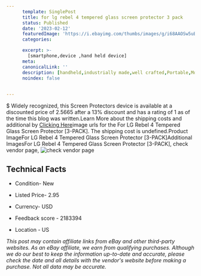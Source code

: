 ```yaml
---
      template: SinglePost
      title: for lg rebel 4 tempered glass screen protector 3 pack 
      status: Published
      date: '2023-02-12'
      featuredImage: 'https://i.ebayimg.com/thumbs/images/g/i68AAOSw5uBj4Fby/s-l225.jpg'
      categories: 

      excerpt: >-
        [smartphone,device ,hand held device]
      meta:
      canonicalLink: ''
      description: [handheld,industrially made,well crafted,Portable,Mobile,Compact,Convenient,Lightweight,Maneuverable,Man-portable,Miniature,Carriable,Hand-held,Light,Holdable,Transportable,Mobile device,Pocket-sized,On-the-go,Wireless,Cordless,Compact size,Convenient size, smartphone,device ,hand held device]
      noindex: false

        
---
```

$
    Widely recognized, this Screen Protectors device is available at a discounted price of 2.5665 after a 13% discount and has a rating of 1 as of the time this blog was written.Learn More about the shipping costs and additional by [Clicking Here](https://www.ebay.com/itm/363340583074?hash=item5498c950a2%3Ag%3Ai68AAOSw5uBj4Fby&mkevt=1&mkcid=1&mkrid=711-53200-19255-0&campid=%253CePNCampaignId%253E&customid=%253CreferenceId%253E&toolid=10049)image urls for the For LG Rebel 4 Tempered Glass Screen Protector [3-PACK]. The shipping cost is undefined.Product ImageFor LG Rebel 4 Tempered Glass Screen Protector [3-PACK]Additional ImagesFor LG Rebel 4 Tempered Glass Screen Protector [3-PACK], check vendor page, ![check vendor page](https://origin-galleryplus.ebayimg.com/ws/web/363340583074_2_0_1/225x225.jpg,https://origin-galleryplus.ebayimg.com/ws/web/363340583074_3_0_1/225x225.jpg,https://origin-galleryplus.ebayimg.com/ws/web/363340583074_4_0_1/225x225.jpg,https://origin-galleryplus.ebayimg.com/ws/web/363340583074_5_0_1/225x225.jpg,https://origin-galleryplus.ebayimg.com/ws/web/363340583074_6_0_1/225x225.jpg,https://origin-galleryplus.ebayimg.com/ws/web/363340583074_7_0_1/225x225.jpg)
    
    

 ## Technical Facts 



     
      

 - Condition- New 


      

 - Listed Price- 2.95 


      

 - Currency- USD 


      

 - Feedback score - 2183394 


      

 - Location - US 


      
      

 *_This post may contain affiliate links from eBay and other third-party websites. As an eBay affiliate, we earn from qualifying purchases. Although we do our best to keep the information up-to-date and accurate, please check the date and all details with the vendor's website before making a purchase. Not all data may be accurate._*



    
    
    
    
    